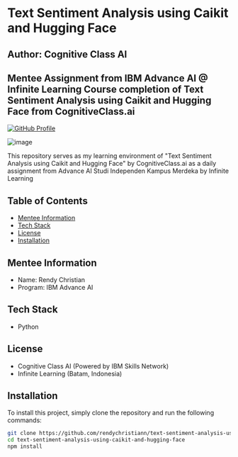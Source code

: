 # Text Sentiment Analysis using Caikit and Hugging Face
## Author: Cognitive Class AI
## Mentee Assignment from IBM Advance AI @ Infinite Learning Course completion of Text Sentiment Analysis using Caikit and Hugging Face from CognitiveClass.ai

[![GitHub Profile](https://img.shields.io/badge/GitHub-Profile-green)](https://github.com/rendychristiann)

![image](https://github.com/rendychristiann/text-sentiment-analysis-using-caikit-and-hugging-face/assets/78911479/f6d298da-3358-4ca2-9391-61138dbfaf54)

This repository serves as my learning environment of "Text Sentiment Analysis using Caikit and Hugging Face" by CognitiveClass.ai as a daily assignment from Advance AI Studi Independen Kampus Merdeka by Infinite Learning

## Table of Contents
- [Mentee Information](#Mentee-Information)
- [Tech Stack](#Tech-Stack)
- [License](#license)
- [Installation](#Installation)

## Mentee Information
- Name: Rendy Christian
- Program: IBM Advance AI

## Tech Stack
* Python 

## License
- Cognitive Class AI (Powered by IBM Skills Network)
- Infinite Learning (Batam, Indonesia)

## Installation
To install this project, simply clone the repository and run the following commands:

```bash
git clone https://github.com/rendychristiann/text-sentiment-analysis-using-caikit-and-hugging-face.git
cd text-sentiment-analysis-using-caikit-and-hugging-face
npm install
